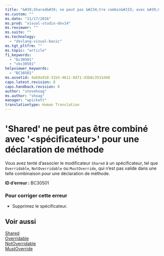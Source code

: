 ```yaml
---
title: "&#39;Shared&#39; ne peut pas &#234;tre combin&#233; avec &#39;&lt;sp&#233;cificateur&gt;&#39; pour une d&#233;claration de m&#233;thode | Microsoft Docs"
ms.custom: ""
ms.date: "11/17/2016"
ms.prod: "visual-studio-dev14"
ms.reviewer: ""
ms.suite: ""
ms.technology: 
  - "devlang-visual-basic"
ms.tgt_pltfrm: ""
ms.topic: "article"
f1_keywords: 
  - "bc30501"
  - "vbc30501"
helpviewer_keywords: 
  - "BC30501"
ms.assetid: 4ab9a918-31b3-4611-8d71-d3b6c3531d48
caps.latest.revision: 8
caps.handback.revision: 8
author: "stevehoag"
ms.author: "shoag"
manager: "wpickett"
translationtype: Human Translation
---
```

# &#39;Shared&#39; ne peut pas &#234;tre combin&#233; avec &#39;&lt;sp&#233;cificateur&gt;&#39; pour une d&#233;claration de m&#233;thode
Vous avez tenté d’associer le modificateur `Shared` à un spécificateur, tel que `Overridable`, `NotOverridable` ou `MustOverride`, qui n’est pas valide dans une telle combinaison pour une déclaration de méthode.  
  
 **ID d’erreur :** BC30501  
  
### Pour corriger cette erreur  
  
-   Supprimez le spécificateur.  
  
## Voir aussi  
 [Shared](../../visual-basic/language-reference/modifiers/shared.md)   
 [Overridable](../../visual-basic/language-reference/modifiers/overridable.md)   
 [NotOverridable](../../visual-basic/language-reference/modifiers/notoverridable.md)   
 [MustOverride](../../visual-basic/language-reference/modifiers/mustoverride.md)